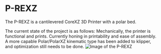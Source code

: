 # P-REXZ
The P-REXZ is a cantilevered CoreXZ 3D Printer with a polar bed. 

The current state of the project is as follows:
Mechanically, the printer is functional and prints. Currently honing in printability and ease of assembly. A more capable Polar/PolarXZ kinematic type has been added to klipper, and optimization still needs to be done.
![Image of the P-REXZ](https://github.com/Armchair-Engineering/P-REXZ/blob/main/Images/P-REXZ-v370.png)
